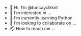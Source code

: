 - 👋 Hi, I’m @tuncayclkknt
- 👀 I’m interested in ...
- 🌱 I’m currently learning Python 
- 💞️ I’m looking to collaborate on ...
- 📫 How to reach me ...

<!---
tuncayclkknt/tuncayclkknt is a ✨ special ✨ repository because its `README.md` (this file) appears on your GitHub profile.
You can click the Preview link to take a look at your changes.
--->

